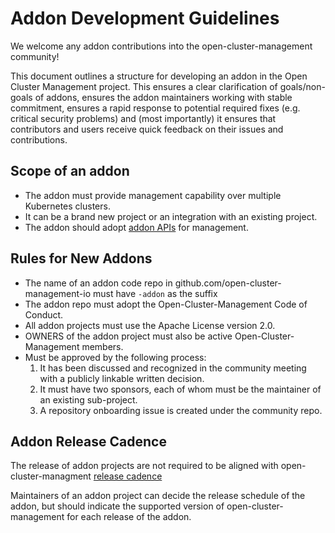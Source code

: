 # Addon Development Guidelines

We welcome any addon contributions into the open-cluster-management community!

This document outlines a structure for developing an addon in the Open Cluster Management project.
This ensures a clear clarification of goals/non-goals of addons,
ensures the addon maintainers working with stable commitment, ensures a rapid response
to potential required fixes (e.g. critical security problems) and (most importantly)
it ensures that contributors and users receive quick feedback on their issues and contributions.

## Scope of an addon

- The addon must provide management capability over multiple Kubernetes clusters.
- It can be a brand new project or an integration with an existing project.
- The addon should adopt [addon APIs](https://open-cluster-management.io/concepts/addon/) for management.

## Rules for New Addons

* The name of an addon code repo in github.com/open-cluster-management-io must have `-addon` as the suffix
* The addon repo must adopt the Open-Cluster-Management Code of Conduct.
* All addon projects must use the Apache License version 2.0.
* OWNERS of the addon project must also be active Open-Cluster-Management members.
* Must be approved by the following process:
  1. It has been discussed and recognized in the community meeting with a publicly linkable written decision.
  2. It must have two sponsors, each of whom must be the maintainer of an existing sub-project.
  3. A repository onboarding issue is created under the community repo.

## Addon Release Cadence

The release of addon projects are not required to be aligned with open-cluster-managment [release cadence](release.md)

Maintainers of an addon project can decide the release schedule of the addon, but should indicate the supported version
of open-cluster-management for each release of the addon.
